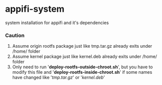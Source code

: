 # appifi-system
system installation for appifi and it's dependencies

### Caution
  1. Assume origin rootfs package just like tmp.tar.gz already exits under /home/ folder
  2. Assume kernel package just like kernel.deb already exits under /home/ folder
  3. Only need to run '**deploy-rootfs-outside-chroot.sh**', but you have to modify this file and '**deploy-rootfs-inside-chroot.sh**' if some names have changed like '*tmp.tar.gz*' or '*kernel.deb*'
